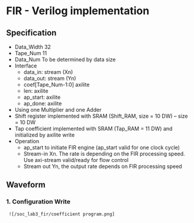 # FIR - Verilog implementation
## Specification
* Data_Width 32
* Tape_Num 11
* Data_Num To be determined by data size
* Interface
  - data_in: stream (Xn)
  - data_out: stream (Yn)
  - coef[Tape_Num-1:0] axilite
  - len: axilite
  - ap_start: axilite
  - ap_done: axilite
* Using one Multiplier and one Adder
* Shift register implemented with SRAM (Shift_RAM, size = 10 DW) – size = 10 DW
* Tap coefficient implemented with SRAM (Tap_RAM = 11 DW) and initialized by axilite write
* Operation
  - ap_start to initiate FIR engine (ap_start valid for one clock cycle)
  - Stream-in Xn. The rate is depending on the FIR processing speed. Use axi-stream valid/ready for flow control
  - Stream out Yn, the output rate depends on FIR processing speed
## Waveform
### 1. Configuration Write
     ![/soc_lab3_fir/coefficient program.png]
